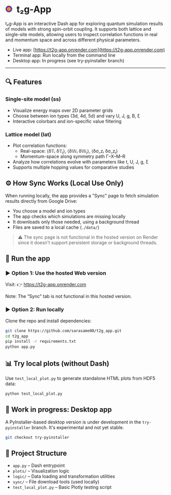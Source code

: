 
# <img src="https://raw.githubusercontent.com/sarasame00/t2g_app/main/app/assets/icon.png" width="22">&nbsp;  t₂g-App



t₂g-App is an interactive Dash app for exploring quantum simulation results of models with strong spin-orbit coupling. It supports both lattice and single-site models, allowing users to inspect correlation functions in real and momentum space and across different physical parameters.

- Live app: [https://t2g-app.onrender.com](https://t2g-app.onrender.com)
- Terminal app: Run locally from the command line
- Desktop app: In progress (see try-pyinstaller branch)

---

## 🔍 Features
### Single-site model (ss)
- Visualize energy maps over 2D parameter grids
- Choose between ion types (3d, 4d, 5d) and vary U, J, g, B, ξ
- Interactive colorbars and ion-specific value filtering

### Lattice model (lat)

- Plot correlation functions:
  - Real-space: ⟨δ𝕋ᵢ δ𝕋ⱼ⟩, ⟨δ𝕎ᵢ δ𝕎ⱼ⟩, ⟨δσ_zᵢ δσ_zⱼ⟩
  - Momentum-space along symmetry path Γ–X–M–R
- Analyze how correlations evolve with parameters like t, U, J, g, ξ
- Supports multiple hopping values for comparative studies

## ⚙️ How Sync Works (Local Use Only)
When running locally, the app provides a "Sync" page to fetch simulation results directly from Google Drive:

- You choose a model and ion types
- The app checks which simulations are missing locally
- It downloads only those needed, using a background thread
- Files are saved to a local cache (`./data/`)

> ⚠️ The sync page is not functional in the hosted version on Render since it  doesn't support persistent storage or background threads.

## 🚀 Run the app

### ▶  Option 1: Use the hosted Web version

Visit:
👉 https://t2g-app.onrender.com

Note: The “Sync” tab is not functional in this hosted version.

### ▶  Option 2: Run locally

Clone the repo and install dependencies:

```bash
git clone https://github.com/sarasame00/t2g_app.git
cd t2g_app
pip install -r requirements.txt
python app.py
```

## 📊 Try local plots (without Dash)
Use `test_local_plot.py` to generate standalone HTML plots from HDF5 data:
```bash
python test_local_plot.py
```

## 🧪 Work in progress: Desktop app

A PyInstaller-based desktop version is under development in the `try-pyinstaller` branch. It's experimental and not yet stable.
```bash
git checkout try-pyinstaller
```

## 📁 Project Structure

- `app.py` – Dash entrypoint
- `plots/` – Visualization logic
- `logic/` – Data loading and transformation utilities
- `sync/` – File download tools (used locally)
- `test_local_plot.py` – Basic Plotly testing script

